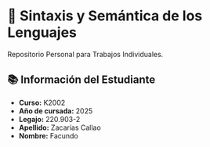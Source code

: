 # 📌 Sintaxis y Semántica de los Lenguajes

Repositorio Personal para Trabajos Individuales.

## 📚 Información del Estudiante

* **Curso:** K2002
* **Año de cursada:** 2025
* **Legajo:** 220.903-2
* **Apellido:** Zacarías Callao
* **Nombre:** Facundo
